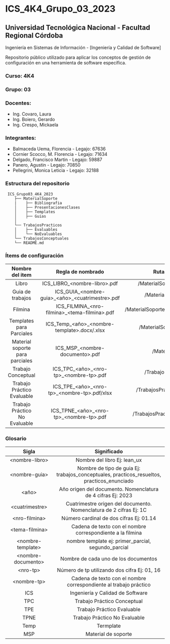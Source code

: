 # ICS_4K4_Grupo_03_2023
## Universidad Tecnológica Nacional - Facultad Regional Córdoba
Ingeniería en Sistemas de Información - [Ingeniería y Calidad de Software]

Repositorio público utilizado para aplicar los conceptos de gestión de configuración en una herramienta de software específica.

### Curso: 4K4

### Grupo: 03

### Docentes:

- Ing. Covaro, Laura
- Ing. Boiero, Gerardo
- Ing. Crespo, Mickaela

### Integrantes:

- Balmaceda Uema, Florencia - Legajo: 67636
- Cornier Scocco, M. Florencia - Legajo: 71634
- Delgado, Francisco Martin - Legajo: 59887
- Panero, Agustin - Legajo: 70850
- Pellegrini, Monica Leticia - Legajo: 32188

### Estructura del repositorio

```
 ICS_Grupo03_4K4_2023
    ├── MaterialSoporte
    |    ├── Bibliografia
    │    ├── PresentacionesClases
    │    ├── Templates
    │    ├── Guias
    │    
    └── TrabajosPracticos
    │    ├── Evaluables
    │    └── NoEvaluables
    └── TrabajosConceptuales
    └── README.md
```
### Ítems de configuración

| Nombre del item | Regla de nombrado | Ruta de acceso |
| :--: | :--: | :--: |
| Libro | ICS_LIBRO_\<nombre-libro>\.pdf | /MaterialSoporte/Bibliografia |
| Guia de trabajos | ICS_GUIA_\<nombre-guia>\_\<año>\_\<cuatrimestre>\.pdf | /MaterialSoporte/Guias |
| Filmina | ICS_FILMINA_\<nro-filmina>\_\<tema-filmina>\.pdf | /MaterialSoporte/PresentacionesClases |
| Templates para Parciales | ICS_Temp_\<año>\_\<nombre-template>\.docx/.xlsx | /MaterialSoporte/Templates |
| Material soporte para parciales | ICS_MSP_\<nombre-documento>\.pdf | /MaterialSoporte |
| Trabajo Conceptual | ICS_TPC_\<año>\_\<nro-tp>\_\<nombre-tp>\.pdf | /TrabajosConceptuales |
| Trabajo Práctico Evaluable | ICS_TPE_\<año>\_\<nro-tp>\_\<nombre-tp>\.pdf/xlsx | /TrabajosPracticos/Evaluables |
| Trabajo Práctico No Evaluable | ICS_TPNE_\<año>\_\<nro-tp>\_\<nombre-tp>\.pdf | /TrabajosPracticos/NoEvaluables |

### Glosario

| Sigla | Significado |
| :--: | :--: |
| \<nombre-libro> | Nombre del libro Ej: lean_ux |
| \<nombre-guia> | Nombre de tipo de guia Ej: trabajos_conceptuales, practicos_resueltos, practicos_enunciado |
| \<año> | Año origen del documento. Nomenclatura de 4 cifras Ej: 2023 |
| \<cuatrimestre> | Cuatrimestre origen del documento. Nomenclatura de 2 cifras Ej: 1C |
| \<nro-filmina> | Número cardinal de dos cifras Ej: 01.14 |
| \<tema-filmina> | Cadena de texto con el nombre correspondiente a la filmina |
| \<nombre-template> | nombre template ej: primer_parcial, segundo_parcial |
| \<nombre-documento> | Nombre de cada uno de los documentos |
| \<nro-tp> | Número de tp utilizando dos cifra Ej: 01, 16 |
| \<nombre-tp> | Cadena de texto con el nombre correspondiente al trabajo práctico |
| ICS | Ingeniería y Calidad de Software |
| TPC | Trabajo Práctico Conceptual |
| TPE | Trabajo Práctico Evaluable |
| TPNE | Trabajo Práctico No Evaluable |
| Temp | Termplate |
| MSP | Material de soporte |
